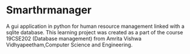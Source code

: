 # Smarthrmanager
A gui application in python for human resource management linked with a sqlite database. 
This learning project was created as a part of the course 19CSE202 (Database management) from Amrita Vishwa Vidhyapeetham,Computer Science and Engineering.
